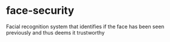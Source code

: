 # face-security
Facial recognition system that identifies if the face has been seen previously and thus deems it trustworthy

